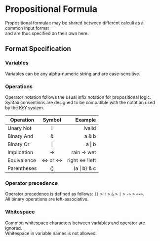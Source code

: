 # Propositional Formula

Propositional formulae may be shared between different calculi as a common input format   
and are thus specified on their own here.

## Format Specification

### Variables

Variables can be any alpha-numeric string and are case-sensitive.

### Operations

Operator notation follows the usual infix notation for propositional logic.  
Syntax conventions are designed to be compatible with the notation used by the KeY system.

| Operation     | Symbol        | Example           |
| ------------- |:-------------:| -----------------:|
| Unary Not     | !             |  !valid           |
| Binary And    | &             |  a & b            |
| Binary Or     | &#124;        |  a &#124; b       |
| Implication   | ->            |  rain -> wet      |
| Equivalence   | <=> or <->    |  right <=> !left  |
| Parentheses   |   ()          |  (a &#124; b) & c |

### Operator precedence

Operator precedence is defined as follows: `()` > `!` > `&` > `|` > `->` > `<=>`.   
All binary operations are left-associative.

### Whitespace

Common whitespace characters between variables and operator are ignored.  
Whitespace in variable names is not allowed.

